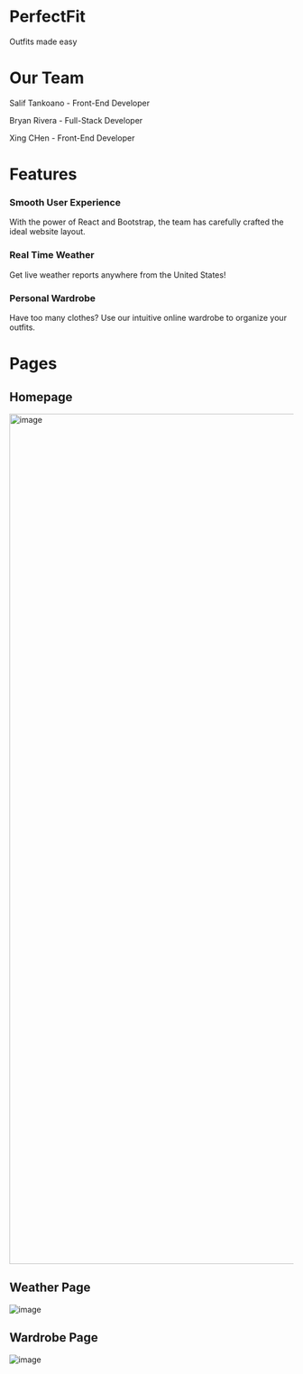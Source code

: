 # PerfectFit
Outfits made easy

# Our Team
Salif Tankoano - Front-End Developer

Bryan Rivera - Full-Stack Developer

Xing CHen - Front-End Developer


# Features 
### Smooth User Experience
With the power of React and Bootstrap, the team has carefully crafted the ideal website layout.

### Real Time Weather
Get live weather reports anywhere from the United States!

### Personal Wardrobe
Have too many clothes? Use our intuitive online wardrobe to organize your outfits.

# Pages
## Homepage
<img width="1509" alt="image" src="https://github.com/XChen601/Fashion-App/assets/72898664/429e919b-37ca-40d5-bcda-a254682c22ba">

## Weather Page
![image](https://github.com/XChen601/Fashion-App/assets/72898664/afa62785-9cae-4612-bd17-1e9d3c1c6755)

## Wardrobe Page
![image](https://github.com/XChen601/Fashion-App/assets/72898664/a7fe03b6-1ba6-40e5-b190-49f48a057b3c)
